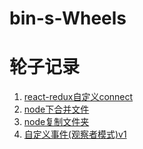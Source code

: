 # bin-s-Wheels
# 轮子记录
  1. [react-redux自定义connect](https://github.com/webMasterMrBin/bin-react-redux-connect)
  2. [node下合并文件](https://github.com/webMasterMrBin/bin-merge-file)
  3. [node复制文件夹](https://github.com/webMasterMrBin/upgrade-road-By-bin/blob/master/2018-9-30/copyDir.js) 
  4. [自定义事件(观察者模式)v1](https://github.com/webMasterMrBin/bin-event-emit)
